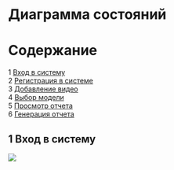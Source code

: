 # Диаграмма состояний  
# Содержание
1 [Вход в систему](#1-вход-в-систему-1)    
2 [Регистрация в системе](#2-регистрация-в-системе-1)  
3 [Добавление видео](#3-добавление-видео-1)  
4 [Выбор модели](#4-выбор-модели-1)   
5 [Просмотр отчета](#5-просмотр-отчета-1)  
6 [Генерация отчета](#6-генерация-отчета-1)  

## 1 Вход в систему
![](../diagrams/images/sis_1)